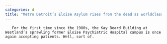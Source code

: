 ```yaml
---
categories: d
title: "Metro Detroit’s Eloise Asylum rises from the dead as worldclass haunted attraction"
---
```


      
      

      
       For the first time since the 1980s, the Kay Beard Building at Westland’s sprawling former Eloise Psychiatric Hospital campus is once again accepting patients. Well, sort of.
    